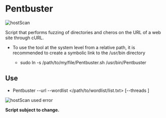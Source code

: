 # **Pentbuster**


![hostScan](./img/hostsn2.png)

Script that performs fuzzing of directories and cheros on the URL of a web site through cURL.

* To use the tool at the system level from a relative path, it is recommended to create a symbolic link to the /usr/bin directory

    + sudo ln -s /path/to/my/file/Pentbuster.sh /usr/bin/Pentbuster

## Use

- Pentbuster --url </target> --wordlist </path/to/wordlist/list.txt> [--threads <number>]

![hostScan used error](./img/hostscan1.png)


**Script subject to change.**
